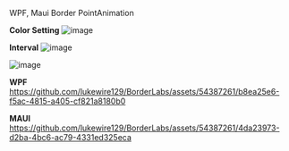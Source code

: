 WPF, Maui Border PointAnimation

**Color Setting**
![image](https://github.com/lukewire129/BorderLabs/assets/54387261/986ebfc1-9cb1-462a-8356-3867634c7b38)

**Interval**
![image](https://github.com/lukewire129/BorderLabs/assets/54387261/60702ee8-1941-4700-990e-94b268616f7b)


![image](https://github.com/lukewire129/BorderLabs/assets/54387261/a610b4c2-14b1-44f8-ad07-61d01f069820)


**WPF**
https://github.com/lukewire129/BorderLabs/assets/54387261/b8ea25e6-f5ac-4815-a405-cf821a8180b0


**MAUI**
https://github.com/lukewire129/BorderLabs/assets/54387261/4da23973-d2ba-4bc6-ac79-4331ed325eca

